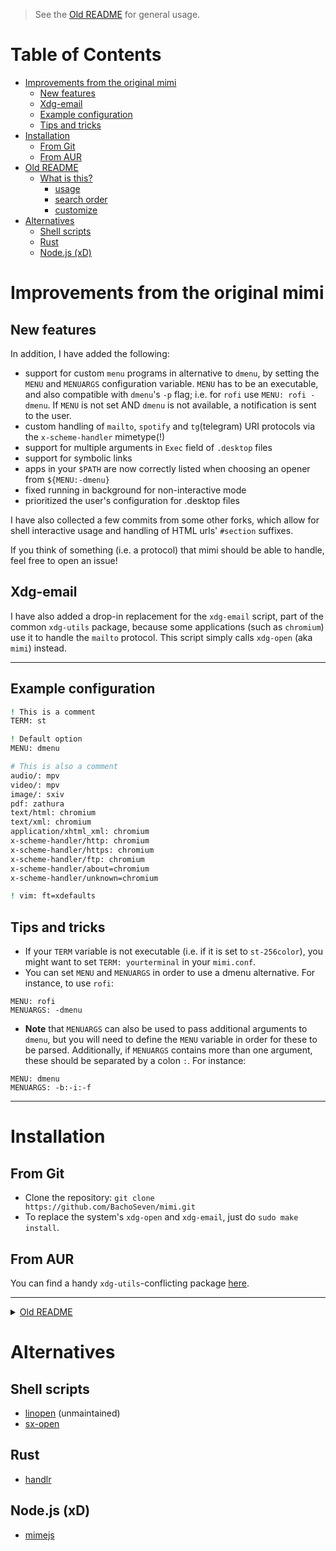 > See the [Old README](#old-readme) for general usage.

# Table of Contents

<!-- vim-markdown-toc GFM -->

* [Improvements from the original mimi](#improvements-from-the-original-mimi)
  * [New features](#new-features)
  * [Xdg-email](#xdg-email)
  * [Example configuration](#example-configuration)
  * [Tips and tricks](#tips-and-tricks)
* [Installation](#installation)
  * [From Git](#from-git)
  * [From AUR](#from-aur)
* [Old README](#old-readme)
  * [What is this?](#what-is-this)
    * [usage](#usage)
    * [search order](#search-order)
    * [customize](#customize)
* [Alternatives](#alternatives)
  * [Shell scripts](#shell-scripts)
  * [Rust](#rust)
  * [Node.js (xD)](#nodejs-xd)

<!-- vim-markdown-toc -->

# Improvements from the original mimi

## New features

In addition, I have added the following:
- support for custom `menu` programs in alternative to `dmenu`, by setting the `MENU` and `MENUARGS` configuration variable. `MENU` has to be an executable, and also compatible with `dmenu`'s `-p` flag; i.e. for `rofi` use `MENU: rofi -dmenu`. If `MENU` is not set AND `dmenu` is not available, a notification is sent to the user.
- custom handling of `mailto`, `spotify` and `tg`(telegram) URI protocols via the `x-scheme-handler` mimetype(!)
- support for multiple arguments in `Exec` field of `.desktop` files
- support for symbolic links
- apps in your `$PATH` are now correctly listed when choosing an opener from `${MENU:-dmenu}`
- fixed running in background for non-interactive mode
- prioritized the user's configuration for .desktop files

I have also collected a few commits from some other forks, which allow for shell interactive usage and handling of HTML urls' `#section` suffixes.

If you think of something (i.e. a protocol) that mimi should be able to handle, feel free to open an issue!

## Xdg-email

I have also added a drop-in replacement for the `xdg-email` script, part of the common `xdg-utils` package, because some applications (such as `chromium`) use it to handle the
`mailto` protocol.
This script simply calls `xdg-open` (aka `mimi`) instead.

---

## Example configuration

``` sh
! This is a comment
TERM: st

! Default option
MENU: dmenu

# This is also a comment
audio/: mpv
video/: mpv
image/: sxiv
pdf: zathura
text/html: chromium
text/xml: chromium
application/xhtml_xml: chromium
x-scheme-handler/http: chromium
x-scheme-handler/https: chromium
x-scheme-handler/ftp: chromium
x-scheme-handler/about=chromium
x-scheme-handler/unknown=chromium

! vim: ft=xdefaults
```

## Tips and tricks

- If your `TERM` variable is not executable (i.e. if it is set to `st-256color`), you might want to set `TERM: yourterminal` in your `mimi.conf`.
- You can set `MENU` and `MENUARGS` in order to use a dmenu alternative. For instance, to use `rofi`:
```
MENU: rofi
MENUARGS: -dmenu
```
- __Note__ that `MENUARGS` can also be used to pass additional arguments to `dmenu`, but you will need to define the `MENU` variable in order for these to be parsed. Additionally,
  if `MENUARGS` contains more than one argument, these should be separated by a colon `:`. For instance:
```
MENU: dmenu
MENUARGS: -b:-i:-f
```

---

# Installation

## From Git

- Clone the repository: `git clone https://github.com/BachoSeven/mimi.git`
- To replace the system's `xdg-open` and `xdg-email`, just do `sudo make install`.

## From AUR

You can find a handy `xdg-utils`-conflicting package [here](https://aur.archlinux.org/packages/mimi-bachoseven-git/).

---

<details>
<summary><a href="#old-readme">Old README</a></summary>

# Old README
## What is this?
mimi is an improved version of xdg-open.
The original xdg-open works horribly without DE environment.

### usage
1. you can define a list of 'how-to-open' in '~/.config/mimi/mimi.conf' (read below for format)
2. or you are lazy, mimi will search a best-fit app using .desktop file. Best fit is defined as
the first option sorted by mime order and then , if they have the same mime order, reverse sorted by generality

for example, the best-fit app says it can open 'text/html' in the very beginning of its mime definition.
if two or more apps have the same priority, then we choose the app that can open the most number of file types.

### search order
for example, I want to define how to open 'text/html'. mimi will search in order like this

1. 'txt' in your config
2. <protocol> in your config (i.e. http, ftp, magnet) ...etc.
3. 'text/html' in your config
4. 'text/' in your config
5. 'text/html' in .desktop
6. 'text/' in .desktop
7. if mimi still cannot find anything, it will open dmenu and bug you.

note:

1. sometimes, mimi is smart enough to figure out protocol based on mime-type when it searches for .desktop.
2. sometimes, if an app requires a terminal to run (ncurses programs), mimi is able to find one terminal app in .desktop.

### customize
this is my own stuff

    text/: xterm -e vim
    application/pdf: zathura
    video/: vlc
    image/: feh
    audio/: vlc
    application/x-tar: xterm -e 2a
    application/x-gzip: xterm -e 2a
    application/x-bzip2: xterm -e 2a
    application/x-rar: xterm -e 2a
    application/x-xz: xterm -e 2a
    application/zip: xterm -e 2a
    inode/directory: xterm -e ranger

it can be simplified by using:

    rar: xterm -e 2a

but if you have time, using mime-type is more precise
</details>

# Alternatives
## Shell scripts
- [linopen](https://github.com/sarcasticadmin/linopen) (unmaintained)
- [sx-open](https://code.fleshless.org/fbt/sx-open/src/branch/master/sx-open)
## Rust
- [handlr](https://github.com/chmln/handlr)
## Node.js (xD)
- [mimejs](https://github.com/karabaja4/mimejs)
